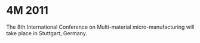 # 4M 2011

The 8th International Conference on Multi-material micro-manufacturing will take place in Stuttgart,  Germany.